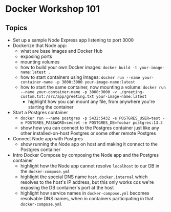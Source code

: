 # Docker Workshop 101

## Topics

- Set up a sample Node Express app listening to port 3000
- Dockerize that Node app:
  - what are base images and Docker Hub
  - exposing ports 
  - mounting volumes
  - how to build your own Docker images: `docker build -t your-image-name:latest .`
  - how to start containers using images: `docker run --name your-container-name -p 3000:3000 your-image-name:latest`
  - how to start the same container, now mounting a volume: `docker run --name your-container-name -p 3000:3000 -v ./greeting-custom.txt:/src/app/greeting.txt your-image-name:latest`
    - highlight how you can mount any file, from anywhere you're starting the container
- Start a Postgres container
  - `docker run --name postgres -p 5432:5432 -e POSTGRES_USER=test -e POSTGRES_PASSWORD=secret -e POSTGRES_DB=foobar postgres:13.3`
  - show how you can connect to the Postgres container just like any other installed-on-host Postgres or some other remote Postgres
- Connect Node app with Postgres
  - show running the Node app on host and making it connect to the Postgres container
- Intro Docker Compose by composing the Node app and the Postgres container
  - highlight how the Node app cannot resolve `localhost` to our DB in the `docker-compose.yml`
  - highlight the special DNS name `host.docker.internal` which resolves to the host's IP address, but this only works cos we're exposing the DB container's port at the host
  - highlight how service names in `docker-compose.yml` becomes resolvable DNS names, when in containers participating in that `docker-compose.yml`
  